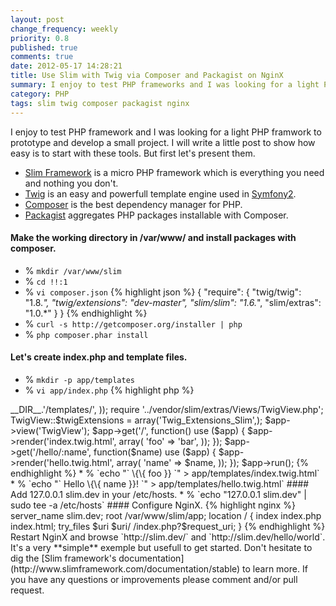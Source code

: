 ```yaml
---
layout: post
change_frequency: weekly
priority: 0.8
published: true
comments: true
date: 2012-05-17 14:28:21
title: Use Slim with Twig via Composer and Packagist on NginX
summary: I enjoy to test PHP frameworks and I was looking for a light PHP framwork to prototype and develop a small project. Let's see how easy is to start with those tools.
category: PHP
tags: slim twig composer packagist nginx
---
```


I enjoy to test PHP framework and I was looking for a light PHP framwork to prototype and develop a small project. I will write a little post to show how easy is to start with these tools. But first let's present them.

* [Slim Framework](http://www.slimframework.com/) is a micro PHP framework which is everything you need and nothing you don't.
* [Twig](http://twig.sensiolabs.org/) is an easy and powerfull template engine used in [Symfony2](http://symfony.com/).
* [Composer](http://getcomposer.org/) is the best dependency manager for PHP.
* [Packagist](http://packagist.org/) aggregates PHP packages installable with Composer.

#### Make the working directory in /var/www/ and install packages with composer.
* % `mkdir /var/www/slim`
* % `cd !!:1`
* % `vi composer.json`
{% highlight json %}
{
    "require": {
        "twig/twig": "1.8.*",
        "twig/extensions": "dev-master",
        "slim/slim": "1.6.*",
        "slim/extras": "1.0.*"
    }
}
{% endhighlight %}
* % `curl -s http://getcomposer.org/installer | php`
* % `php composer.phar install`

#### Let's create index.php and template files.
* % `mkdir -p app/templates`
* % `vi app/index.php`
{% highlight php %}
<?php
    require '../vendor/autoload.php';
    
    $app = new Slim(array(
        'templates.path' => __DIR__.'/templates/',
    ));
    
    require '../vendor/slim/extras/Views/TwigView.php';
    TwigView::$twigExtensions = array('Twig_Extensions_Slim',);
    
    $app->view('TwigView');
    
    $app->get('/', function() use ($app) {
        $app->render('index.twig.html', array(
            'foo' => 'bar',
        ));
    });
    
    $app->get('/hello/:name', function($name) use ($app) {
        $app->render('hello.twig.html', array(
            'name' => $name,
        ));
    });
    
    $app->run();
{% endhighlight %}
* % `echo "` \{\{ foo }} `" > app/templates/index.twig.html`
* % `echo "` Hello \{\{ name }}! `" > app/templates/hello.twig.html`

#### Add 127.0.0.1 slim.dev in your /etc/hosts.
* % `echo "127.0.0.1 slim.dev" | sudo tee -a /etc/hosts`

#### Configure NginX.
{% highlight nginx %}
    server_name slim.dev;
    root /var/www/slim/app;
    location / {
        index index.php index.html;
        try_files $uri $uri/ /index.php?$request_uri;
    }
{% endhighlight %}

Restart NginX and browse `http://slim.dev/` and `http://slim.dev/hello/world`. It's a very **simple** exemple but usefull to get started. Don't hesitate to dig the [Slim framework's documentation](http://www.slimframework.com/documentation/stable) to learn more. If you have any questions or improvements please comment and/or pull request.
